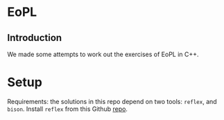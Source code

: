 # EoPL

## Introduction
We made some attempts to work out the exercises of EoPL in C++. 

# Setup
Requirements: the solutions in this repo depend on two tools: `reflex`, and `bison`. Install `reflex` from this Github [repo](https://github.com/Genivia/RE-flex).